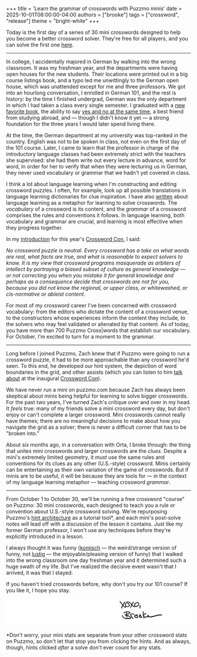 +++
title = 'Learn the grammar of crosswords with Puzzmo minis'
date = 2025-10-01T08:00:00-04:00
authors = ["brooke"]
tags = ["crossword", "release"]
theme = "bright-white"
+++

Today is the first day of a series of 30 mini crosswords designed to help you become a better crossword solver. They're free for all players, and you can solve the first one [here](https://www.puzzmo.com/puzzle/2025-10-01/crossword/mini).

* * *

In college, I accidentally majored in German by walking into the wrong classroom. It was my freshman year, and the departments were having open houses for the new students. Their locations were printed out in a big course listings book, and a typo led me unwittingly to the German open house, which was unattended except for me and three professors. We got into an hourlong conversation, I enrolled in German 101, and the rest is history: by the time I finished undergrad, German was the only department in which I had taken a class every single semester. I graduated with a [new favorite book](https://en.wikipedia.org/wiki/Cassandra_(novel)), the ability to say [yes and no at the same time](https://en.wiktionary.org/wiki/jein#German), a best friend from studying abroad, and — though I didn't know it yet — a strong foundation for the three years I would later spend living there.

At the time, the German department at my university was top-ranked in the country. English was not to be spoken in class, not even on the first day of the 101 course. Later, I came to learn that the professor in charge of the introductory language classes had been extremely strict with the teachers she supervised: she had them write out every lecture in advance, word for word, in order for her to verify that when they were lecturing us in German, they never used vocabulary or grammar that we hadn't yet covered in class.

I think a lot about language learning when I'm constructing and editing crossword puzzles. I often, for example, look up all possible translations in language learning dictionaries for clue inspiration. I have also [written](https://link.mailer.puzzmo.com/view/652eb296b069b512940514d1ltjzm.ku4/63373e23) about language learning as a metaphor for learning to solve crosswords. The *vocabulary* of a crossword is its content, and the *grammar* of a crossword comprises the rules and conventions it follows. In language learning, both vocabulary and grammar are crucial, and learning is most effective when they progress together.

In my [introduction](https://youtu.be/fBXTcrxrR64?feature=shared) for this year's [Crossword Con](https://www.crosswordcon.com/), I said:

*No crossword puzzle is neutral. Every crossword has a take on what words are real, what facts are true, and what is reasonable to expect solvers to know. It is my view that crossword programs masquerade as arbiters of intellect by portraying a biased subset of culture as general knowledge — or not correcting you when you mistake it for general knowledge and perhaps as a consequence decide that crosswords are not for you, because you did not know the regional, or upper class, or whitewashed, or cis-normative or ableist content.*

For most of my crossword career I've been concerned with crossword vocabulary: from the editors who dictate the content of a crossword venue, to the constructors whose experiences inform the content they include, to the solvers who may feel validated or alienated by that content. As of today, you have more than 700 Puzzmo Cross|words that establish our vocabulary. For October, I'm excited to turn for a moment to the grammar.

* * *

Long before I joined Puzzmo, Zach knew that if Puzzmo were going to run a crossword puzzle, it had to be more approachable than any crossword he'd seen. To this end, he developed our hint system, the depiction of word boundaries in the grid, and other assists (which you can listen to him [talk about](https://youtu.be/ScUJaXrAc7k?feature=shared&t=83) at the inaugural [Crossword Con](https://www.crosswordcon.com/)).

We have never run a mini on puzzmo.com because Zach has always been skeptical about minis being helpful for learning to solve bigger crosswords. For the past two years, I've turned Zach's critique over and over in my head. It *feels* true: many of my friends solve a mini crossword every day, but don't enjoy or can't complete a larger crossword. Mini crosswords cannot really have themes; there are no meaningful decisions to make about how you navigate the grid as a solver; there is never a difficult corner that has to be "broken into."

About six months ago, in a conversation with Orta, I broke through: the thing that unites mini crosswords and larger crosswords are the *clues*. Despite a mini's extremely limited geometry, it *must* use the same rules and conventions for its clues as any other (U.S.-style) crossword.  Minis certainly can be entertaining as their own variation of the game of crosswords. But if minis are to be useful, it will be because they are tools for — in the context of my language learning metaphor — teaching crossword *grammar*.

* * *

From October 1 to October 30, we'll be running a free crossword "course" on Puzzmo: 30 mini crosswords, each designed to teach you a rule or convention about U.S.-style crossword solving. We're repurposing Puzzmo's [hint architecture](https://blog.puzzmo.com/posts/2024/07/22/hints-v2/) as a tutorial tool\*, and each mini's post-solve notes will lead off with a discussion of the lesson it contains. Just like my former German professor, I won't use any techniques before they're explicitly introduced in a lesson.

I always thought it was funny ([komisch](https://en.wiktionary.org/wiki/komisch#German) — the weird/strange version of funny, not [lustig](https://en.wiktionary.org/wiki/lustig#German) — the enjoyable/pleasing version of funny) that I walked into the wrong classroom one day freshman year and it determined such a huge swath of my life. But I've realized the decisive event wasn't that I arrived, it was that I stayed.

If you haven't tried crosswords before, why don't you try our 101 course? If you like it, I hope you stay.


![Brooke signature](brooke-sig.png)


\*Don't worry, your mini stats are separate from your other crossword stats on Puzzmo, so don't let that stop you from clicking the hints. And as always, though, hints clicked *after* a solve don't ever count for any stats.

